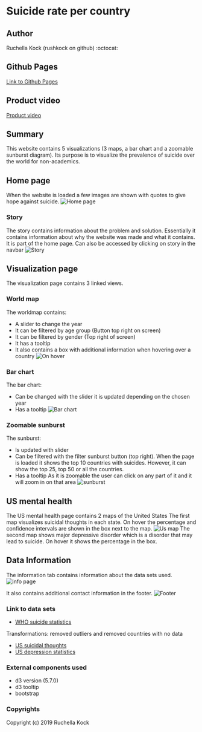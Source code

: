 # Suicide rate per country
## Author
Ruchella Kock (rushkock on github) :octocat:

## Github Pages
[Link to Github Pages](https://rushkock.github.io/project/project/code/home.html)

## Product video
[Product video](https://www.youtube.com/watch?v=PUVdg6iTivY&feature=youtu.be)

## Summary
This website contains 5 visualizations (3 maps, a bar chart and a zoomable sunburst diagram). Its purpose is to visualize the prevalence of suicide over the world for non-academics.

## Home page
When the website is loaded a few images are shown with quotes to give hope against suicide.
![Home page](doc/homePage.jpg)
### Story
The story contains information about the problem and solution. Essentially it contains information about why the website was made and what it contains.
It is part of the home page. Can also be accessed by clicking on story in the navbar
![Story](doc/story.jpg)

## Visualization page
The visualization page contains 3 linked views.

### World map
The worldmap contains:
- A slider to change the year
- It can be filtered by age group (Button top right on screen)
- It can be filtered by gender (Top right of screen)
- It has a tooltip
- It also contains a box with additional information when hovering over a country
![On hover](doc/onHover.jpg)

### Bar chart
The bar chart:
- Can be changed with the slider it is updated depending on the chosen year
- Has a tooltip
![Bar chart](doc/barChartFinished.jpg)


### Zoomable sunburst
The sunburst:
- Is updated with slider
- Can be filtered with the filter sunburst button (top right). When the page is loaded it shows the top 10 countries with suicides. However, it can show the top 25, top 50 or all the countries.
- Has a tooltip
As it is zoomable the user can click on any part of it and it will zoom in on that area
![sunburst](doc/sunburst10.jpg)

## US mental health
The US mental health page contains 2 maps of the United States
The first map visualizes suicidal thoughts in each state. On hover the percentage and confidence intervals are shown in the box next to the map.
![Us map](doc/usmap1.jpg)
The second map shows major depressive disorder which is a disorder that may lead to suicide. On hover it shows the percentage in the box.

## Data Information
The information tab contains information about the data sets used.
![info page](doc/info.jpg)

It also contains additional contact information in the footer.
![Footer](doc/footer.jpg)

### Link to data sets
- [WHO suicide statistics](https://www.kaggle.com/szamil/who-suicide-statistics)

Transformations: removed outliers and removed countries with no data
- [US suicidal thoughts](https://data.world/samhsa/serious-thoughts-of-suicide)
- [US depression statistics](https://data.world/samhsa/major-depressive-episode)

### External components used
- d3 version (5.7.0)
- d3 tooltip
- bootstrap

### Copyrights
Copyright (c) 2019 Ruchella Kock
